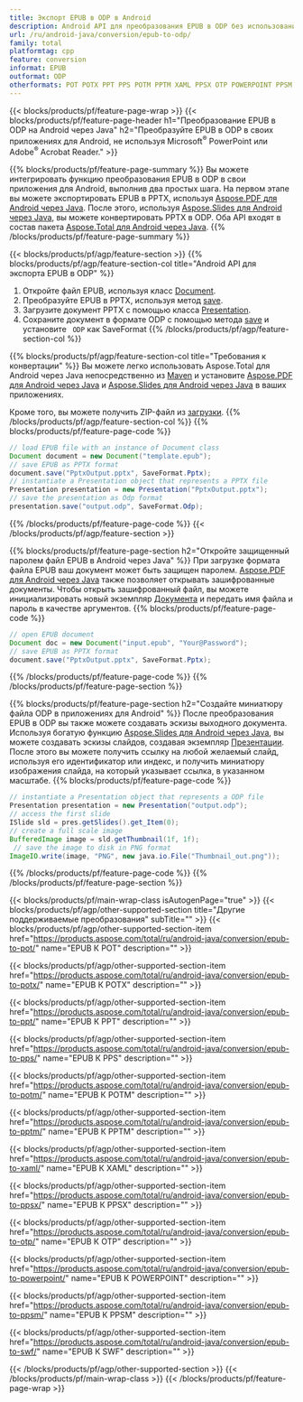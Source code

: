 ```yaml
---
title: Экспорт EPUB в ODP в Android
description: Android API для преобразования EPUB в ODP без использования Microsoft Word
url: /ru/android-java/conversion/epub-to-odp/
family: total
platformtag: cpp
feature: conversion
informat: EPUB
outformat: ODP
otherformats: POT POTX PPT PPS POTM PPTM XAML PPSX OTP POWERPOINT PPSM SWF
---
```

{{< blocks/products/pf/feature-page-wrap >}}
{{< blocks/products/pf/feature-page-header h1="Преобразование EPUB в ODP на Android через Java" h2="Преобразуйте EPUB в ODP в своих приложениях для Android, не используя Microsoft<sup>&reg;</sup> PowerPoint или Adobe<sup>&reg;</sup> Acrobat Reader." >}}

{{% blocks/products/pf/feature-page-summary %}}
Вы можете интегрировать функцию преобразования EPUB в ODP в свои приложения для Android, выполнив два простых шага. На первом этапе вы можете экспортировать EPUB в PPTX, используя [Aspose.PDF для Android через Java](https://products.aspose.com/pdf/android-java/). После этого, используя [Aspose.Slides для Android через Java](https://products.aspose.com/slides/android-java/), вы можете конвертировать PPTX в ODP. Оба API входят в состав пакета [Aspose.Total для Android через Java](https://products.aspose.com/total/android-java/). 
{{% /blocks/products/pf/feature-page-summary  %}}

{{< blocks/products/pf/agp/feature-section >}}
{{% blocks/products/pf/agp/feature-section-col title="Android API для экспорта EPUB в ODP" %}}
1. Откройте файл EPUB, используя класс [Document](https://reference.aspose.com/pdf/java/com.aspose.pdf/Document).
2. Преобразуйте EPUB в PPTX, используя метод [save](https://reference.aspose.com/pdf/java/com.aspose.pdf/Document#save-java.lang.String-int-).
3. Загрузите документ PPTX с помощью класса [Presentation](https://reference.aspose.com/slides/java/com.aspose.slides/Presentation).
4. Сохраните документ в формате ODP с помощью метода [save](https://reference.aspose.com/slides/java/com.aspose.slides/Presentation#save-java.lang.String-int-) и установите ` ODP` как SaveFormat
{{% /blocks/products/pf/agp/feature-section-col %}}

{{% blocks/products/pf/agp/feature-section-col title="Требования к конвертации" %}}
Вы можете легко использовать Aspose.Total для Android через Java непосредственно из [Maven](https://repository.aspose.com/webapp/#/artifacts/browse/tree/General/repo/com/aspose/aspose-total) и установите [Aspose.PDF для Android через Java](https://docs.aspose.com/pdf/androidjava/installation/) и [Aspose.Slides для Android через Java](https://docs.aspose.com/slides/androidjava/install-aspose-slides-for-android-via-java/) в ваших приложениях.

Кроме того, вы можете получить ZIP-файл из [загрузки](https://downloads.aspose.com/total/androidjava).
{{% /blocks/products/pf/agp/feature-section-col %}}
{{% blocks/products/pf/feature-page-code %}}

```java
// load EPUB file with an instance of Document class
Document document = new Document("template.epub");
// save EPUB as PPTX format 
document.save("PptxOutput.pptx", SaveFormat.Pptx); 
// instantiate a Presentation object that represents a PPTX file
Presentation presentation = new Presentation("PptxOutput.pptx");
// save the presentation as Odp format
presentation.save("output.odp", SaveFormat.Odp);   
```

{{% /blocks/products/pf/feature-page-code %}}
{{< /blocks/products/pf/agp/feature-section >}}

{{% blocks/products/pf/feature-page-section  h2="Откройте защищенный паролем файл EPUB в Android через Java" %}}
При загрузке формата файла EPUB ваш документ может быть защищен паролем. [Aspose.PDF для Android через Java](https://products.aspose.com/pdf/android-java/) также позволяет открывать зашифрованные документы. Чтобы открыть зашифрованный файл, вы можете инициализировать новый экземпляр [Документа](https://reference.aspose.com/pdf/java/com.aspose.pdf/Document#Document-java.lang.String-java.lang.String-) и передать имя файла и пароль в качестве аргументов.
{{% blocks/products/pf/feature-page-code %}}

```java
// open EPUB document
Document doc = new Document("input.epub", "Your@Password");
// save EPUB as PPTX format 
document.save("PptxOutput.pptx", SaveFormat.Pptx); 

```
{{% /blocks/products/pf/feature-page-code  %}}
{{% /blocks/products/pf/feature-page-section %}}

{{% blocks/products/pf/feature-page-section  h2="Создайте миниатюру файла ODP в приложениях для Android" %}}
После преобразования EPUB в ODP вы также можете создавать эскизы выходного документа. Используя богатую функцию [Aspose.Slides для Android через Java](https://products.aspose.com/slides/android-java/), вы можете создавать эскизы слайдов, создавая экземпляр [Презентации]( https://reference.aspose.com/slides/java/com.aspose.slides/Presentation). После этого вы можете получить ссылку на любой желаемый слайд, используя его идентификатор или индекс, и получить миниатюру изображения слайда, на который указывает ссылка, в указанном масштабе.
{{% blocks/products/pf/feature-page-code %}}

```java
// instantiate a Presentation object that represents a ODP file
Presentation presentation = new Presentation("output.odp");
// access the first slide
ISlide sld = pres.getSlides().get_Item(0);
// create a full scale image
BufferedImage image = sld.getThumbnail(1f, 1f);
 // save the image to disk in PNG format
ImageIO.write(image, "PNG", new java.io.File("Thumbnail_out.png"));
```
{{% /blocks/products/pf/feature-page-code  %}}
{{% /blocks/products/pf/feature-page-section %}}

{{< blocks/products/pf/main-wrap-class isAutogenPage="true" >}}
{{< blocks/products/pf/agp/other-supported-section title="Другие поддерживаемые преобразования" subTitle="" >}}
{{< blocks/products/pf/agp/other-supported-section-item href="https://products.aspose.com/total/ru/android-java/conversion/epub-to-pot/" name="EPUB К POT" description="" >}}

{{< blocks/products/pf/agp/other-supported-section-item href="https://products.aspose.com/total/ru/android-java/conversion/epub-to-potx/" name="EPUB К POTX" description="" >}}

{{< blocks/products/pf/agp/other-supported-section-item href="https://products.aspose.com/total/ru/android-java/conversion/epub-to-ppt/" name="EPUB К PPT" description="" >}}

{{< blocks/products/pf/agp/other-supported-section-item href="https://products.aspose.com/total/ru/android-java/conversion/epub-to-pps/" name="EPUB К PPS" description="" >}}

{{< blocks/products/pf/agp/other-supported-section-item href="https://products.aspose.com/total/ru/android-java/conversion/epub-to-potm/" name="EPUB К POTM" description="" >}}

{{< blocks/products/pf/agp/other-supported-section-item href="https://products.aspose.com/total/ru/android-java/conversion/epub-to-pptm/" name="EPUB К PPTM" description="" >}}

{{< blocks/products/pf/agp/other-supported-section-item href="https://products.aspose.com/total/ru/android-java/conversion/epub-to-xaml/" name="EPUB К XAML" description="" >}}

{{< blocks/products/pf/agp/other-supported-section-item href="https://products.aspose.com/total/ru/android-java/conversion/epub-to-ppsx/" name="EPUB К PPSX" description="" >}}

{{< blocks/products/pf/agp/other-supported-section-item href="https://products.aspose.com/total/ru/android-java/conversion/epub-to-otp/" name="EPUB К OTP" description="" >}}

{{< blocks/products/pf/agp/other-supported-section-item href="https://products.aspose.com/total/ru/android-java/conversion/epub-to-powerpoint/" name="EPUB К POWERPOINT" description="" >}}

{{< blocks/products/pf/agp/other-supported-section-item href="https://products.aspose.com/total/ru/android-java/conversion/epub-to-ppsm/" name="EPUB К PPSM" description="" >}}

{{< blocks/products/pf/agp/other-supported-section-item href="https://products.aspose.com/total/ru/android-java/conversion/epub-to-swf/" name="EPUB К SWF" description="" >}}


{{< /blocks/products/pf/agp/other-supported-section >}}
{{< /blocks/products/pf/main-wrap-class >}}
{{< /blocks/products/pf/feature-page-wrap >}}